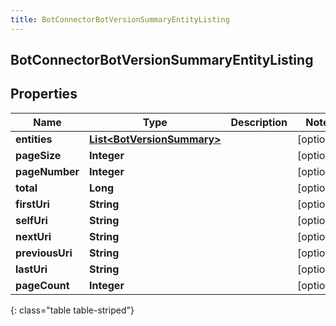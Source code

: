 ```yaml
---
title: BotConnectorBotVersionSummaryEntityListing
---
```


## BotConnectorBotVersionSummaryEntityListing

## Properties

| Name            | Type                                                                           | Description | Notes      |
| --------------- | ------------------------------------------------------------------------------ | ----------- | ---------- |
| **entities**    | <!----><!---->[**List&lt;BotVersionSummary&gt;**](BotVersionSummary.md)<!----> |             | [optional] |
| **pageSize**    | <!----><!---->**Integer**<!---->                                               |             | [optional] |
| **pageNumber**  | <!----><!---->**Integer**<!---->                                               |             | [optional] |
| **total**       | <!----><!---->**Long**<!---->                                                  |             | [optional] |
| **firstUri**    | <!----><!---->**String**<!---->                                                |             | [optional] |
| **selfUri**     | <!----><!---->**String**<!---->                                                |             | [optional] |
| **nextUri**     | <!----><!---->**String**<!---->                                                |             | [optional] |
| **previousUri** | <!----><!---->**String**<!---->                                                |             | [optional] |
| **lastUri**     | <!----><!---->**String**<!---->                                                |             | [optional] |
| **pageCount**   | <!----><!---->**Integer**<!---->                                               |             | [optional] |

{: class="table table-striped"}
